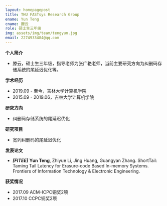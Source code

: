 ```yaml
---
layout: homepagepost
title: THU FASTsys Research Group
ename: Yun Teng
cname: 滕云
role: 硕士生三年级
img: assets/img/team/tengyun.jpg
email: 2274933484@qq.com
---
```

**个人简介**
* 滕云，硕士生三年级，指导老师为张广艳老师，当前主要研究方向为纠删码存储系统的尾延迟优化等。

**学术经历**
* 2019.09 - 至今，吉林大学计算机学院
* 2015.09 - 2019.06，吉林大学计算机学院

**研究方向**
* 纠删码存储系统的尾延迟优化


**研究项目**
* 宽列纠删码的尾延迟优化

**发表论文**

* ***[FITEE]*** **Yun Teng**, Zhiyue Li, Jing Huang, Guangyan Zhang. ShortTail: Taming Tail Latency for Erasure-code Based In-memory Systems. Frontiers of Information Technology & Electronic Engineering.


**获奖情况**
* 2017.09 ACM-ICPC铜奖2项
* 2017.10 CCPC铜奖2项
